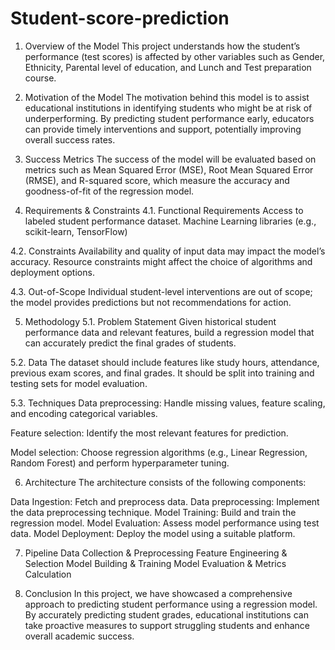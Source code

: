 # Student-score-prediction

1. Overview of the Model
This project understands how the student’s performance (test scores) is affected by other variables such as Gender, Ethnicity, Parental level of education, and Lunch and Test preparation course.

2. Motivation of the Model
The motivation behind this model is to assist educational institutions in identifying students who might be at risk of underperforming. By predicting student performance early, educators can provide timely interventions and support, potentially improving overall success rates.

3. Success Metrics
The success of the model will be evaluated based on metrics such as Mean Squared Error (MSE), Root Mean Squared Error (RMSE), and R-squared score, which measure the accuracy and goodness-of-fit of the regression model.

4. Requirements & Constraints
4.1. Functional Requirements
Access to labeled student performance dataset. Machine Learning libraries (e.g., scikit-learn, TensorFlow)

4.2. Constraints
Availability and quality of input data may impact the model’s accuracy. Resource constraints might affect the choice of algorithms and deployment options.

4.3. Out-of-Scope
Individual student-level interventions are out of scope; the model provides predictions but not recommendations for action.

5. Methodology
5.1. Problem Statement
Given historical student performance data and relevant features, build a regression model that can accurately predict the final grades of students.

5.2. Data
The dataset should include features like study hours, attendance, previous exam scores, and final grades. It should be split into training and testing sets for model evaluation.

5.3. Techniques
Data preprocessing: Handle missing values, feature scaling, and encoding categorical variables.

Feature selection: Identify the most relevant features for prediction.

Model selection: Choose regression algorithms (e.g., Linear Regression, Random Forest) and perform hyperparameter tuning.


6. Architecture
The architecture consists of the following components:

Data Ingestion: Fetch and preprocess data.
Data preprocessing: Implement the data preprocessing technique.
Model Training: Build and train the regression model.
Model Evaluation: Assess model performance using test data.
Model Deployment: Deploy the model using a suitable platform.

7. Pipeline
Data Collection & Preprocessing
Feature Engineering & Selection
Model Building & Training
Model Evaluation & Metrics Calculation

9. Conclusion
In this project, we have showcased a comprehensive approach to predicting student performance using a regression model. By accurately predicting student grades, educational institutions can take proactive measures to support struggling students and enhance overall academic success.
